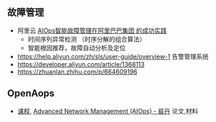


## 故障管理

- 阿里云 [AIOps智能故障管理在阿里巴巴集团 的成功实践](https://developer.aliyun.com/article/1088599)
  - 时间序列异常检测 （时序分解的组合算法）
  - 智能根因推荐，故障自动分析及定位
- https://help.aliyun.com/zh/sls/user-guide/overview-1  告警管理系统
- https://developer.aliyun.com/article/1368113 
- https://zhuanlan.zhihu.com/p/664609196 


## OpenAops
- [课程](), [Advanced Network Management (AIOps) - 裴丹](https://netman.aiops.org/courses/advanced-network-management-spring2023-syllabus/) 论文,材料
